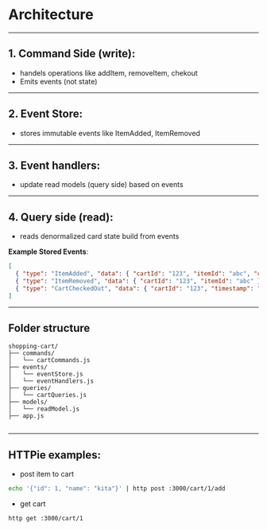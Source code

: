 # Architecture
---
## 1. Command Side (write):
  - handels operations like addItem, removeItem, chekout
  - Emits events (not state)
---
## 2. Event Store:
  - stores immutable events like ItemAdded, ItemRemoved
---
## 3. Event handlers:
  - update read models (query side) based on events
---
## 4. Query side (read):
  - reads denormalized card state build from events

**Example Stored Events**:
```json
[
  { "type": "ItemAdded", "data": { "cartId": "123", "itemId": "abc", "quantity": 2 } },
  { "type": "ItemRemoved", "data": { "cartId": "123", "itemId": "abc" } },
  { "type": "CartCheckedOut", "data": { "cartId": "123", "timestamp": "2025-05-08T12:34:56Z" } }
]
```

---

## Folder structure
```
shopping-cart/
├── commands/
│   └── cartCommands.js
├── events/
│   └── eventStore.js
│   └── eventHandlers.js
├── queries/
│   └── cartQueries.js
├── models/
│   └── readModel.js
├── app.js


```
--- 
## HTTPie examples:
- post item to cart
```bash
echo '{"id": 1, "name": "kita"}' | http post :3000/cart/1/add
```
- get cart
```bash
http get :3000/cart/1
```
